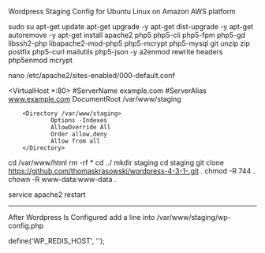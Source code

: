 Wordpress Staging
Config for Ubuntu Linux on Amazon AWS platform

sudo su
apt-get update
apt-get upgrade -y
apt-get dist-upgrade -y
apt-get autoremove -y
apt-get install apache2 php5 php5-cli php5-fpm php5-gd libssh2-php libapache2-mod-php5 php5-mcrypt php5-mysql git unzip zip postfix php5-curl mailutils php5-json -y
a2enmod rewrite headers
php5enmod mcrypt

nano /etc/apache2/sites-enabled/000-default.conf

<VirtualHost *:80>
        #ServerName example.com
        #ServerAlias www.example.com
        DocumentRoot /var/www/staging

        <Directory /var/www/staging>
                Options -Indexes
                AllowOverride All
                Order allow,deny
                Allow from all
        </Directory>
</VirtualHost>

cd /var/www/html
rm -rf *
cd ../
mkdir staging
cd staging
git clone https://github.com/thomaskrasowski/wordpress-4-3-1-.git .
chmod -R 744 .
chown -R www-data:www-data .

service apache2 restart

------------------------------------------------
After Wordpress Is Configured add a line into /var/www/staging/wp-config.php

define('WP_REDIS_HOST', '');

